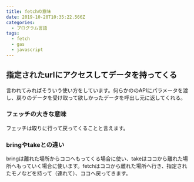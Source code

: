 ```yaml
---
title: fetchの意味
date: 2019-10-20T10:35:22.566Z
categories:
  - プログラム言語
tags:
  - fetch
  - gas
  - javascript
---
```

## 指定されたurlにアクセスしてデータを持ってくる
言われてみればそういう使い方をしています。何らかののAPIにパラメータを渡し、戻りのデータを受け取って欲しかったデータを呼出し元に返してくれる。
### フェッチの大きな意味
フェッチは取りに行って戻ってくることと言えます。
### bringやtakeとの違い
bringは離れた場所からココへもってくる場合に使い、takeはココから離れた場所へもっていく場合に使います。fetchはココから離れた場所へ行き、指定されたモノなどを持って（連れて）、ココへ戻ってきます。
